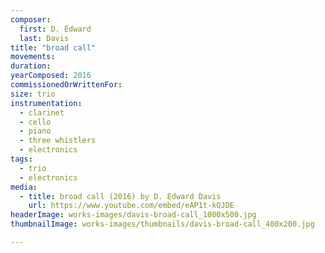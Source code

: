 ```yaml
---
composer:
  first: D. Edward  
  last: Davis
title: "broad call"
movements:
duration:
yearComposed: 2016
commissionedOrWrittenFor:
size: trio
instrumentation:
  - clarinet
  - cello
  - piano
  - three whistlers
  - electronics
tags:
  - trio
  - electronics
media:
  - title: broad call (2016) by D. Edward Davis
    url: https://www.youtube.com/embed/eAP1t-kQJDE
headerImage: works-images/davis-broad-call_1000x500.jpg
thumbnailImage: works-images/thumbnails/davis-broad-call_400x200.jpg

---
```

